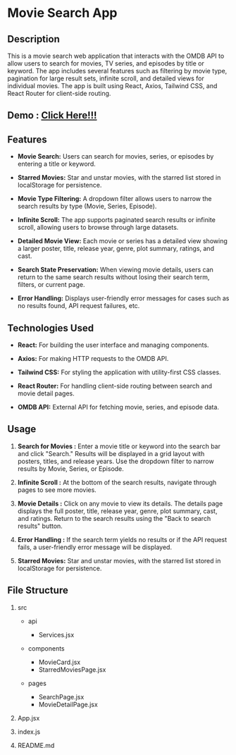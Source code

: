 # Movie Search App


## Description

This is a movie search web application that interacts with the OMDB API to allow users to search for movies, TV series, and episodes by title or keyword. The app includes several features such as filtering by movie type, pagination for large result sets, infinite scroll, and detailed views for individual movies. The app is built using React, Axios, Tailwind CSS, and React Router for client-side routing.

## Demo : [Click Here!!!](https://moviesearch-api-task.netlify.app/)

## Features

- **Movie Search:** Users can search for movies, series, or episodes by entering a title or keyword.

- **Starred Movies:** Star and unstar movies, with the starred list stored in localStorage for persistence.
  
- **Movie Type Filtering:** A dropdown filter allows users to narrow the search results by type (Movie, Series, Episode).
  
- **Infinite Scroll:** The app supports paginated search results or infinite scroll, allowing users to browse through large datasets.
  
- **Detailed Movie View:** Each movie or series has a detailed view showing a larger poster, title, release year, genre, plot summary, ratings, and cast.
  
- **Search State Preservation:** When viewing movie details, users can return to the same search results without losing their search term, filters, or current page.
  
- **Error Handling:** Displays user-friendly error messages for cases such as no results found, API request failures, etc.


## Technologies Used

- **React:** For building the user interface and managing components.
  
- **Axios:** For making HTTP requests to the OMDB API.
  
- **Tailwind CSS:** For styling the application with utility-first CSS classes.
  
- **React Router:** For handling client-side routing between search and movie detail pages.
  
- **OMDB API:** External API for fetching movie, series, and episode data.

## Usage

1. **Search for Movies :** Enter a movie title or keyword into the search bar and click "Search." Results will be displayed in a grid layout with posters, titles, and release years.
Use the dropdown filter to narrow results by Movie, Series, or Episode.

2. **Infinite Scroll :**  At the bottom of the search results, navigate through pages to see more movies.

3. **Movie Details :** Click on any movie to view its details. The details page displays the full poster, title, release year, genre, plot summary, cast, and ratings.
Return to the search results using the "Back to search results" button.

4. **Error Handling :**
If the search term yields no results or if the API request fails, a user-friendly error message will be displayed.

5. **Starred Movies:** Star and unstar movies, with the starred list stored in localStorage for persistence.


## File Structure

1. src
   
   - api
     - Services.jsx
       
    - components
      - MovieCard.jsx
      - StarredMoviesPage.jsx
        
    - pages
      - SearchPage.jsx  
      - MovieDetailPage.jsx
        
2. App.jsx
              
3. index.js
              
4. README.md

